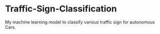 # Traffic-Sign-Classification
My machine learning model to classify various traffic sign for autonomous  Cars.
